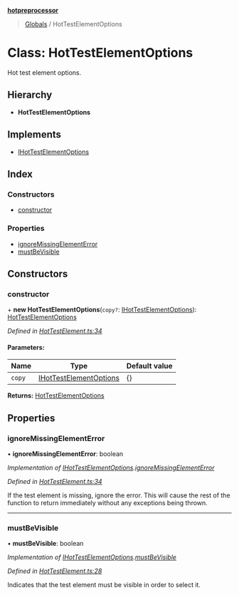 **[hotpreprocessor](../README.md)**

> [Globals](../globals.md) / HotTestElementOptions

# Class: HotTestElementOptions

Hot test element options.

## Hierarchy

* **HotTestElementOptions**

## Implements

* [IHotTestElementOptions](../interfaces/ihottestelementoptions.md)

## Index

### Constructors

* [constructor](hottestelementoptions.md#constructor)

### Properties

* [ignoreMissingElementError](hottestelementoptions.md#ignoremissingelementerror)
* [mustBeVisible](hottestelementoptions.md#mustbevisible)

## Constructors

### constructor

\+ **new HotTestElementOptions**(`copy?`: [IHotTestElementOptions](../interfaces/ihottestelementoptions.md)): [HotTestElementOptions](hottestelementoptions.md)

*Defined in [HotTestElement.ts:34](https://github.com/OurFreeLight/HotPreprocessor/blob/086eb28/src/HotTestElement.ts#L34)*

#### Parameters:

Name | Type | Default value |
------ | ------ | ------ |
`copy` | [IHotTestElementOptions](../interfaces/ihottestelementoptions.md) | {} |

**Returns:** [HotTestElementOptions](hottestelementoptions.md)

## Properties

### ignoreMissingElementError

•  **ignoreMissingElementError**: boolean

*Implementation of [IHotTestElementOptions](../interfaces/ihottestelementoptions.md).[ignoreMissingElementError](../interfaces/ihottestelementoptions.md#ignoremissingelementerror)*

*Defined in [HotTestElement.ts:34](https://github.com/OurFreeLight/HotPreprocessor/blob/086eb28/src/HotTestElement.ts#L34)*

If the test element is missing, ignore the error. This
will cause the rest of the function to return immediately
without any exceptions being thrown.

___

### mustBeVisible

•  **mustBeVisible**: boolean

*Implementation of [IHotTestElementOptions](../interfaces/ihottestelementoptions.md).[mustBeVisible](../interfaces/ihottestelementoptions.md#mustbevisible)*

*Defined in [HotTestElement.ts:28](https://github.com/OurFreeLight/HotPreprocessor/blob/086eb28/src/HotTestElement.ts#L28)*

Indicates that the test element must be visible in
order to select it.

